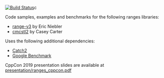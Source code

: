 [![Build Status](https://travis-ci.org/dvirtz/ranges_code_samples.svg?branch=master)](https://travis-ci.org/dvirtz/ranges_code_samples)c

Code samples, examples and benchmarks for the following ranges libraries:
* [range-v3](https://github.com/ericniebler/range-v3) by Eric Niebler
* [cmcstl2](https://github.com/CaseyCarter/cmcstl2) by Casey Carter

Uses the following additional dependencies:
* [Catch2](https://github.com/catchorg/Catch2)
* [Google Benchmark](https://github.com/google/benchmark)

CppCon 2019 presentation slides are available at [presentation/ranges_cppcon.pdf](presentation/ranges_cppcon.pdf)
